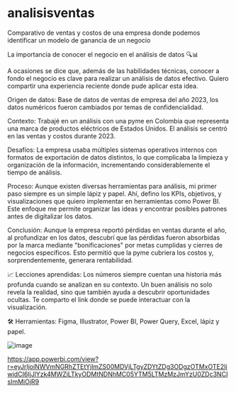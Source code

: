 # analisisventas
Comparativo de ventas y costos de una empresa donde podemos identificar un modelo de ganancia de un negocio

La importancia de conocer el negocio en el análisis de datos 🔍📊

A ocasiones se dice que, además de las habilidades técnicas, conocer a fondo el negocio es clave para realizar un análisis de datos efectivo. Quiero compartir una experiencia reciente donde pude aplicar esta idea.

Origen de datos: Base de datos de ventas de empresa del año 2023, los datos numéricos fueron cambiados por temas de confidencialidad.

Contexto: Trabajé en un análisis con una pyme en Colombia que representa una marca de productos eléctricos de Estados Unidos. El análisis se centró en las ventas y costos durante 2023.

Desafíos: La empresa usaba múltiples sistemas operativos internos con formatos de exportación de datos distintos, lo que complicaba la limpieza y organización de la información, incrementando considerablemente el tiempo de análisis.

Proceso: Aunque existen diversas herramientas para análisis, mi primer paso siempre es un simple lápiz y papel. Ahí, defino los KPIs, objetivos, y visualizaciones que quiero implementar en herramientas como Power BI. Este enfoque me permite organizar las ideas y encontrar posibles patrones antes de digitalizar los datos.

Conclusión: Aunque la empresa reportó pérdidas en ventas durante el año, al profundizar en los datos, descubrí que las pérdidas fueron absorbidas por la marca mediante "bonificaciones" por metas cumplidas y cierres de negocios específicos. Esto permitió que la pyme cubriera los costos y, sorprendentemente, generara rentabilidad.

📈 Lecciones aprendidas: Los números siempre cuentan una historia más profunda cuando se analizan en su contexto. Un buen análisis no solo revela la realidad, sino que también ayuda a descubrir oportunidades ocultas.
Te comparto el link donde se puede interactuar con la visualización.

🛠️ Herramientas: Figma, Illustrator, Power BI, Power Query, Excel, lápiz y papel.

![image](https://github.com/user-attachments/assets/63a96940-0448-4498-8eda-0c646f3a860a)


https://app.powerbi.com/view?r=eyJrIjoiNWVmNGRhZTEtYjlmZS00MDVjLTgyZDYtZDg3ODgzOTMxOTE2IiwidCI6IjJlYzk4MWZiLTkyODMtNDNhMC05YTM5LTMzMzJmYzU0ZDc3NCIsImMiOjR9
